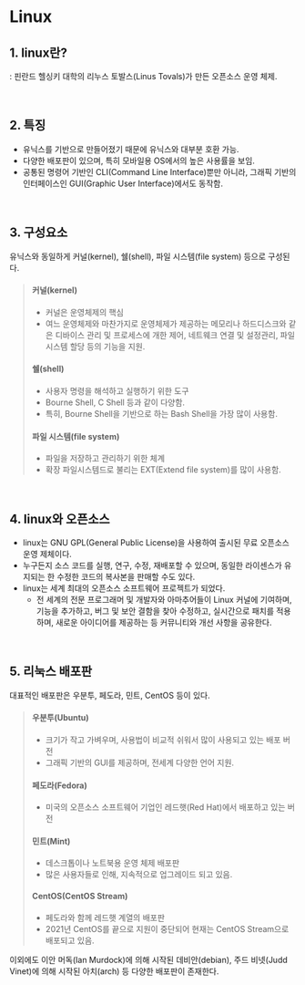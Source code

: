 # Linux

## 1. linux란?
: 핀란드 헬싱키 대학의 리누스 토발스(Linus Tovals)가 만든 오픈소스 운영 체제.

<br>

## 2. 특징
- 유닉스를 기반으로 만들어졌기 때문에 유닉스와 대부분 호환 가능.
- 다양한 배포판이 있으며, 특히 모바일용 OS에서의 높은 사용률을 보임.
- 공통된 명령어 기반인 CLI(Command Line Interface)뿐만 아니라, 그래픽 기반의 인터페이스인 GUI(Graphic User Interface)에서도 동작함.

<br>

## 3. 구성요소
유닉스와 동일하게 커널(kernel), 쉘(shell), 파일 시스템(file system) 등으로 구성된다.
> #### 커널(kernel)
> - 커널은 운영체제의 핵심
> - 여느 운영체제와 마찬가지로 운영체제가 제공하는 메모리나 하드디스크와 같은 디바이스 관리 및 프로세스에 개한 제어, 네트웨크 연결 및 설정관리, 파일시스템 할당 등의 기능을 지원.
> #### 쉘(shell)
> - 사용자 명령을 해석하고 실행하기 위한 도구
> - Bourne Shell, C Shell 등과 같이 다양함.
> - 특히, Bourne Shell을 기반으로 하는 Bash Shell을 가장 많이 사용함.
> #### 파일 시스템(file system)
> - 파일을 저장하고 관리하기 위한 체계
> - 확장 파일시스템드로 불리는 EXT(Extend file system)를 많이 사용함.

<br>

## 4. linux와 오픈소스
- linux는 GNU GPL(General Public License)을 사용하여 출시된 무료 오픈소스 운영 제체이다.
- 누구든지 소스 코드를 실행, 연구, 수정, 재배포할 수 있으며, 동일한 라이센스가 유지되는 한 수정한 코드의 복사본을 판매할 수도 있다.
- linux는 세계 최대의 오픈소스 소프트웨어 프로젝트가 되었다.
     - 전 세계의 전문 프로그래머 및 개발자와 아마추어들이 Linux 커널에 기여하며, 기능을 추가하고, 버그 및 보안 결함을 찾아 수정하고, 실시간으로 패치를 적용하며, 새로운 아이디어를 제공하는 등 커뮤니티와 개선 사항을 공유한다.

<br>

## 5. 리눅스 배포판
대표적인 배포판은 우분투, 페도라, 민트, CentOS 등이 있다.
> #### 우분투(Ubuntu)
> - 크기가 작고 가벼우며, 사용법이 비교적 쉬워서 많이 사용되고 있는 배포 버전
> - 그래픽 기반의 GUI를 제공하며, 전세계 다양한 언어 지원.
> #### 페도라(Fedora)
> - 미국의 오픈소스 소프트웨어 기업인 레드햇(Red Hat)에서 배포하고 있는 버전
> #### 민트(Mint)
> - 데스크톱이나 노트북용 운영 체제 배포판
> - 많은 사용자들로 인해, 지속적으로 업그레이드 되고 있음.
> #### CentOS(CentOS Stream)
> - 페도라와 함께 레드햇 계열의 배포판
> - 2021년 CentOS를 끝으로 지원이 중단되어 현재는 CentOS Stream으로 배포되고 있음.

이외에도 이안 머독(Ian Murdock)에 의해 시작된 데비안(debian), 주드 비넷(Judd Vinet)에 의해 시작된 아치(arch) 등 다양한 배포판이 존재한다.
